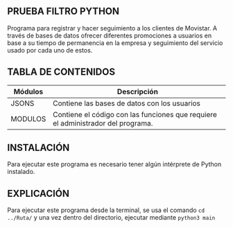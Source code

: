 ## PRUEBA FILTRO PYTHON
Programa para registrar y hacer seguimiento a los clientes de Movistar. 
A través de bases de datos ofrecer diferentes promociones a usuarios en base a su tiempo de permanencia en la empresa y seguimiento del servicio usado por cada uno de estos.


## TABLA DE CONTENIDOS 
| Módulos | Descripción  |
| -- | -- |
|JSONS | Contiene las bases de datos con los usuarios
|MODULOS | Contiene el código con las funciones que requiere el administrador del programa. 

## INSTALACIÓN
Para ejecutar este programa es necesario tener algún intérprete de Python instalado.

## EXPLICACIÓN
Para ejecutar este programa desde la terminal, se usa el comando `cd ../Ruta/` y una vez dentro del directorio, ejecutar mediante `python3 main`






